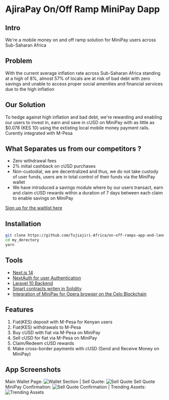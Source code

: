 # AjiraPay On/Off Ramp MiniPay Dapp

## Intro
We're a mobile money on and off ramp solution for MiniPay users across Sub-Saharan Africa

## Problem
With the current average inflation rate across Sub-Saharan Africa standing at a high of 8%, almost 57% of locals are at risk of bad debt with zero savings and unable to access proper social amenities and financial services due to the high inflation

## Our Solution
To hedge against high inflation and bad debt, we're rewarding and enabling our users to invest in, earn and save in cUSD on MiniPay with as little as $0.078 (KES 10) using the extisting local mobile money payment rails. Curently integrated with M-Pesa

## What Separates us from our competitors ?
- Zero withdrawal fees
- 2% initial cashback on cUSD purchases
- Non-custodial, we are decentralized and thus, we do not take custody of user funds, users are in total control of their funds via the MiniPay wallet
- We have introduced a savings module where by our users transact, earn and claim cUSD rewards within a duration of 7 days between each claim to enable savings on MiniPay 

[Sign up for the waitlist here](https://forms.gle/mMctjrTP6BeXuCWr6)

## Installation
```bash
git clone https://github.com/Tujiajiri-Africa/on-off-ramps-app-and-landing-page.git <my_derectory>
cd my_derectory
yarn 

```

## Tools
- [Next.js 14](https://nextjs.org/)
- [NextAuth for user Authentication](https://next-auth.js.org/)
- [Laravel 10 Backend](https://laravel.com/)
- [Smart contracts writen in Solidity](https://soliditylang.org/)
- [Integration of MiniPay for Opera browser on the Celo Blockchain](https://www.opera.com/products/minipay)

## Features
1. Fiat(KES) deposit with M-Pesa for Kenyan users
2. Fiat(KES) withdrawals to M-Pesa
3. Buy cUSD with fiat via M-Pesa on MiniPay
4. Sell cUSD for fiat via M-Pesa on MiniPay
5. Claim/Redeem cUSD rewards
6. Make cross-border payments with cUSD (Send and Receive Money on MiniPay)

## App Screenshots
Main Wallet Page: ![Wallet Section](/app/assets/demo/MiniPay/Wallet.png "Wallet Page") | Sell Quote: ![Sell Quote](/app/assets/demo/MiniPay/Sell_Quote_1.PNG "Sell Quote")
Sell Quote MiniPay Confirmation: ![](/app/assets/demo/MiniPay/Sell_Quote_Wallet_Request.PNG "Sell Quote Confirmation") | Trending Assets: ![Trending Assets](/app/assets/demo/MiniPay/Trending_Asets_Home_Page.PNG "Trending assets")